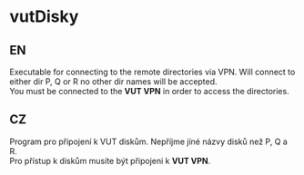 # vutDisky
<h2> EN </h2>
Executable for connecting to the remote directories via VPN.
Will connect to either dir P, Q or R no other dir names will be accepted.<br>
You must be connected to the <b>VUT VPN</b> in order to access the directories.
<h2> CZ </h2>
Program pro připojení k VUT diskům. Nepříjme jíné názvy disků než P, Q a R.<br>
Pro přístup k diskům musíte být připojeni k <b>VUT VPN</b>.
